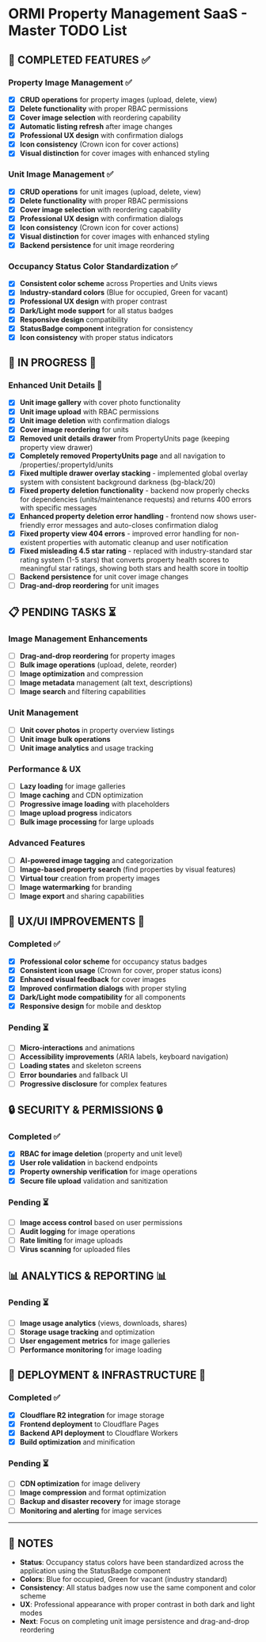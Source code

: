 # ORMI Property Management SaaS - Master TODO List

## 🎯 **COMPLETED FEATURES** ✅

### **Property Image Management** ✅
- [x] **CRUD operations** for property images (upload, delete, view)
- [x] **Delete functionality** with proper RBAC permissions
- [x] **Cover image selection** with reordering capability
- [x] **Automatic listing refresh** after image changes
- [x] **Professional UX design** with confirmation dialogs
- [x] **Icon consistency** (Crown icon for cover actions)
- [x] **Visual distinction** for cover images with enhanced styling

### **Unit Image Management** ✅
- [x] **CRUD operations** for unit images (upload, delete, view)
- [x] **Delete functionality** with proper RBAC permissions
- [x] **Cover image selection** with reordering capability
- [x] **Professional UX design** with confirmation dialogs
- [x] **Icon consistency** (Crown icon for cover actions)
- [x] **Visual distinction** for cover images with enhanced styling
- [x] **Backend persistence** for unit image reordering

### **Occupancy Status Color Standardization** ✅
- [x] **Consistent color scheme** across Properties and Units views
- [x] **Industry-standard colors** (Blue for occupied, Green for vacant)
- [x] **Professional UX design** with proper contrast
- [x] **Dark/Light mode support** for all status badges
- [x] **Responsive design** compatibility
- [x] **StatusBadge component** integration for consistency
- [x] **Icon consistency** with proper status indicators

## 🚧 **IN PROGRESS** 🔄

### **Enhanced Unit Details** 🔄
- [x] **Unit image gallery** with cover photo functionality
- [x] **Unit image upload** with RBAC permissions
- [x] **Unit image deletion** with confirmation dialogs
- [x] **Cover image reordering** for units
- [x] **Removed unit details drawer** from PropertyUnits page (keeping property view drawer)
- [x] **Completely removed PropertyUnits page** and all navigation to /properties/:propertyId/units
- [x] **Fixed multiple drawer overlay stacking** - implemented global overlay system with consistent background darkness (bg-black/20)
- [x] **Fixed property deletion functionality** - backend now properly checks for dependencies (units/maintenance requests) and returns 400 errors with specific messages
- [x] **Enhanced property deletion error handling** - frontend now shows user-friendly error messages and auto-closes confirmation dialog
- [x] **Fixed property view 404 errors** - improved error handling for non-existent properties with automatic cleanup and user notification
- [x] **Fixed misleading 4.5 star rating** - replaced with industry-standard star rating system (1-5 stars) that converts property health scores to meaningful star ratings, showing both stars and health score in tooltip
- [ ] **Backend persistence** for unit cover image changes
- [ ] **Drag-and-drop reordering** for unit images

## 📋 **PENDING TASKS** ⏳

### **Image Management Enhancements**
- [ ] **Drag-and-drop reordering** for property images
- [ ] **Bulk image operations** (upload, delete, reorder)
- [ ] **Image optimization** and compression
- [ ] **Image metadata** management (alt text, descriptions)
- [ ] **Image search** and filtering capabilities

### **Unit Management**
- [ ] **Unit cover photos** in property overview listings
- [ ] **Unit image bulk operations**
- [ ] **Unit image analytics** and usage tracking

### **Performance & UX**
- [ ] **Lazy loading** for image galleries
- [ ] **Image caching** and CDN optimization
- [ ] **Progressive image loading** with placeholders
- [ ] **Image upload progress** indicators
- [ ] **Bulk image processing** for large uploads

### **Advanced Features**
- [ ] **AI-powered image tagging** and categorization
- [ ] **Image-based property search** (find properties by visual features)
- [ ] **Virtual tour** creation from property images
- [ ] **Image watermarking** for branding
- [ ] **Image export** and sharing capabilities

## 🎨 **UX/UI IMPROVEMENTS** 🎨

### **Completed** ✅
- [x] **Professional color scheme** for occupancy status badges
- [x] **Consistent icon usage** (Crown for cover, proper status icons)
- [x] **Enhanced visual feedback** for cover images
- [x] **Improved confirmation dialogs** with proper styling
- [x] **Dark/Light mode compatibility** for all components
- [x] **Responsive design** for mobile and desktop

### **Pending** ⏳
- [ ] **Micro-interactions** and animations
- [ ] **Accessibility improvements** (ARIA labels, keyboard navigation)
- [ ] **Loading states** and skeleton screens
- [ ] **Error boundaries** and fallback UI
- [ ] **Progressive disclosure** for complex features

## 🔒 **SECURITY & PERMISSIONS** 🔒

### **Completed** ✅
- [x] **RBAC for image deletion** (property and unit level)
- [x] **User role validation** in backend endpoints
- [x] **Property ownership verification** for image operations
- [x] **Secure file upload** validation and sanitization

### **Pending** ⏳
- [ ] **Image access control** based on user permissions
- [ ] **Audit logging** for image operations
- [ ] **Rate limiting** for image uploads
- [ ] **Virus scanning** for uploaded files

## 📊 **ANALYTICS & REPORTING** 📊

### **Pending** ⏳
- [ ] **Image usage analytics** (views, downloads, shares)
- [ ] **Storage usage tracking** and optimization
- [ ] **User engagement metrics** for image galleries
- [ ] **Performance monitoring** for image loading

## 🚀 **DEPLOYMENT & INFRASTRUCTURE** 🚀

### **Completed** ✅
- [x] **Cloudflare R2 integration** for image storage
- [x] **Frontend deployment** to Cloudflare Pages
- [x] **Backend API deployment** to Cloudflare Workers
- [x] **Build optimization** and minification

### **Pending** ⏳
- [ ] **CDN optimization** for image delivery
- [ ] **Image compression** and format optimization
- [ ] **Backup and disaster recovery** for image storage
- [ ] **Monitoring and alerting** for image services

---

## 📝 **NOTES**

- **Status**: Occupancy status colors have been standardized across the application using the StatusBadge component
- **Colors**: Blue for occupied, Green for vacant (industry standard)
- **Consistency**: All status badges now use the same component and color scheme
- **UX**: Professional appearance with proper contrast in both dark and light modes
- **Next**: Focus on completing unit image persistence and drag-and-drop reordering 